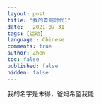 ```yaml
---
layout: post
title: "我的青铜时代1"
date:   2021-07-31
tags: [运动]
language : Chinese
comments: true
author: Zhen
toc: false
published: false
hidden: false
---
```

我的名字是朱得，爸妈希望我能

<!--stackedit_data:
eyJoaXN0b3J5IjpbLTIwMTQ5NTg2MjUsMTMzMjQ0MjQ2Ml19
-->